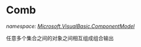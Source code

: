 ﻿
# Comb
_namespace: [Microsoft.VisualBasic.ComponentModel](N-Microsoft.VisualBasic.ComponentModel.md)_

任意多个集合之间的对象之间相互组成组合输出




